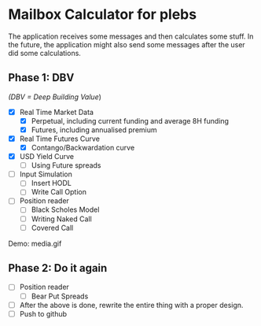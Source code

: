 # Mailbox Calculator for plebs
The application receives some messages and then calculates some stuff.
In the future, the application might also send some messages after the user did some calculations.

## Phase 1: DBV
*(DBV = Deep Building Value*)
- [X] Real Time Market Data
    - [X] Perpetual, including current funding and average 8H funding
    - [X] Futures, including annualised premium
- [X] Real Time Futures Curve
    - [X] Contango/Backwardation curve
- [X] USD Yield Curve
    - [ ] Using Future spreads
- [ ] Input Simulation
    - [ ] Insert HODL
    - [ ] Write Call Option
- [ ] Position reader
    - [ ] Black Scholes Model
    - [ ] Writing Naked Call
    - [ ] Covered Call

Demo:
media.gif

## Phase 2: Do it again
- [ ] Position reader
  - [ ] Bear Put Spreads
- [ ] After the above is done, rewrite the entire thing with a proper design.
- [ ] Push to github
